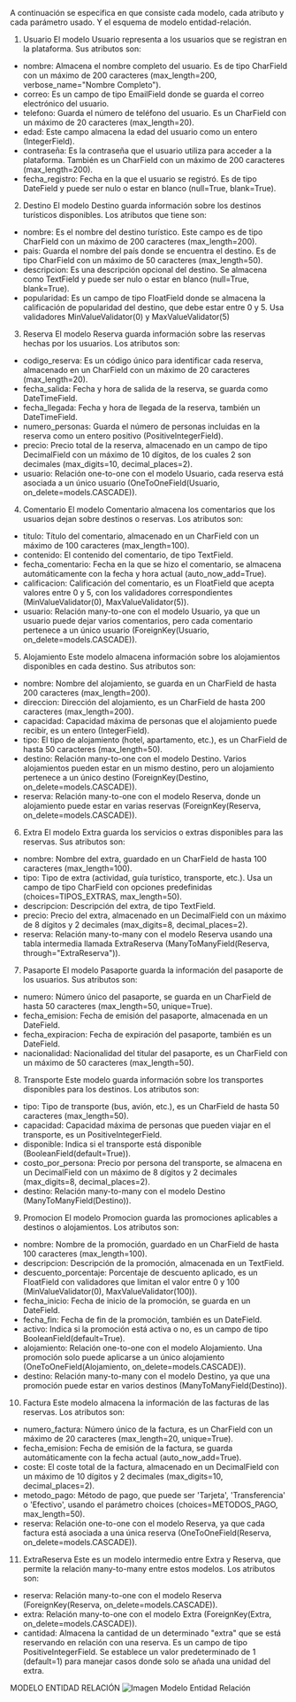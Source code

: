 A continuación se especifica en que consiste cada modelo, cada atributo y cada parámetro usado. Y el esquema de modelo entidad-relación.

1. Usuario
El modelo Usuario representa a los usuarios que se registran en la plataforma. Sus atributos son:

- nombre: Almacena el nombre completo del usuario. Es de tipo CharField con un máximo de 200 caracteres (max_length=200, verbose_name="Nombre Completo").
- correo: Es un campo de tipo EmailField donde se guarda el correo electrónico del usuario.
- telefono: Guarda el número de teléfono del usuario. Es un CharField con un máximo de 20 caracteres (max_length=20).
- edad: Este campo almacena la edad del usuario como un entero (IntegerField).
- contraseña: Es la contraseña que el usuario utiliza para acceder a la plataforma. También es un CharField con un máximo de 200 caracteres (max_length=200).
- fecha_registro: Fecha en la que el usuario se registró. Es de tipo DateField y puede ser nulo o estar en blanco (null=True, blank=True).



2. Destino
El modelo Destino guarda información sobre los destinos turísticos disponibles. Los atributos que tiene son:

- nombre: Es el nombre del destino turístico. Este campo es de tipo CharField con un máximo de 200 caracteres (max_length=200).
- pais: Guarda el nombre del país donde se encuentra el destino. Es de tipo CharField con un máximo de 50 caracteres (max_length=50).
- descripcion: Es una descripción opcional del destino. Se almacena como TextField y puede ser nulo o estar en blanco (null=True, blank=True).
- popularidad: Es un campo de tipo FloatField donde se almacena la calificación de popularidad del destino, que debe estar entre 0 y 5. Usa validadores MinValueValidator(0) y MaxValueValidator(5)



3. Reserva
El modelo Reserva guarda información sobre las reservas hechas por los usuarios. Los atributos son:

- codigo_reserva: Es un código único para identificar cada reserva, almacenado en un CharField con un máximo de 20 caracteres (max_length=20).
- fecha_salida: Fecha y hora de salida de la reserva, se guarda como DateTimeField.
- fecha_llegada: Fecha y hora de llegada de la reserva, también un DateTimeField.
- numero_personas: Guarda el número de personas incluidas en la reserva como un entero positivo (PositiveIntegerField).
- precio: Precio total de la reserva, almacenado en un campo de tipo DecimalField con un máximo de 10 dígitos, de los cuales 2 son decimales (max_digits=10, decimal_places=2).
- usuario: Relación one-to-one con el modelo Usuario, cada reserva está asociada a un único usuario (OneToOneField(Usuario, on_delete=models.CASCADE)).



4. Comentario
El modelo Comentario almacena los comentarios que los usuarios dejan sobre destinos o reservas. Los atributos son:

- titulo: Título del comentario, almacenado en un CharField con un máximo de 100 caracteres (max_length=100).
- contenido: El contenido del comentario, de tipo TextField.
- fecha_comentario: Fecha en la que se hizo el comentario, se almacena automáticamente con la fecha y hora actual (auto_now_add=True).
- calificacion: Calificación del comentario, es un FloatField que acepta valores entre 0 y 5, con los validadores correspondientes (MinValueValidator(0), MaxValueValidator(5)).
- usuario: Relación many-to-one con el modelo Usuario, ya que un usuario puede dejar varios comentarios, pero cada comentario pertenece a un único usuario (ForeignKey(Usuario, on_delete=models.CASCADE)).



5. Alojamiento
Este modelo almacena información sobre los alojamientos disponibles en cada destino. Sus atributos son:

- nombre: Nombre del alojamiento, se guarda en un CharField de hasta 200 caracteres (max_length=200).
- direccion: Dirección del alojamiento, es un CharField de hasta 200 caracteres (max_length=200).
- capacidad: Capacidad máxima de personas que el alojamiento puede recibir, es un entero (IntegerField).
- tipo: El tipo de alojamiento (hotel, apartamento, etc.), es un CharField de hasta 50 caracteres (max_length=50).
- destino: Relación many-to-one con el modelo Destino. Varios alojamientos pueden estar en un mismo destino, pero un alojamiento pertenece a un único destino (ForeignKey(Destino, on_delete=models.CASCADE)).
- reserva: Relación many-to-one con el modelo Reserva, donde un alojamiento puede estar en varias reservas (ForeignKey(Reserva, on_delete=models.CASCADE)).



6. Extra
El modelo Extra guarda los servicios o extras disponibles para las reservas. Sus atributos son:

- nombre: Nombre del extra, guardado en un CharField de hasta 100 caracteres (max_length=100).
- tipo: Tipo de extra (actividad, guía turístico, transporte, etc.). Usa un campo de tipo CharField con opciones predefinidas (choices=TIPOS_EXTRAS, max_length=50).
- descripcion: Descripción del extra, de tipo TextField.
- precio: Precio del extra, almacenado en un DecimalField con un máximo de 8 dígitos y 2 decimales (max_digits=8, decimal_places=2).
- reserva: Relación many-to-many con el modelo Reserva usando una tabla intermedia llamada ExtraReserva (ManyToManyField(Reserva, through="ExtraReserva")).



7. Pasaporte
El modelo Pasaporte guarda la información del pasaporte de los usuarios. Sus atributos son:

- numero: Número único del pasaporte, se guarda en un CharField de hasta 50 caracteres (max_length=50, unique=True).
- fecha_emision: Fecha de emisión del pasaporte, almacenada en un DateField.
- fecha_expiracion: Fecha de expiración del pasaporte, también es un DateField.
- nacionalidad: Nacionalidad del titular del pasaporte, es un CharField con un máximo de 50 caracteres (max_length=50).



8. Transporte
Este modelo guarda información sobre los transportes disponibles para los destinos. Los atributos son:

- tipo: Tipo de transporte (bus, avión, etc.), es un CharField de hasta 50 caracteres (max_length=50).
- capacidad: Capacidad máxima de personas que pueden viajar en el transporte, es un PositiveIntegerField.
- disponible: Indica si el transporte está disponible (BooleanField(default=True)).
- costo_por_persona: Precio por persona del transporte, se almacena en un DecimalField con un máximo de 8 dígitos y 2 decimales (max_digits=8, decimal_places=2).
- destino: Relación many-to-many con el modelo Destino (ManyToManyField(Destino)).



9. Promocion
El modelo Promocion guarda las promociones aplicables a destinos o alojamientos. Los atributos son:

- nombre: Nombre de la promoción, guardado en un CharField de hasta 100 caracteres (max_length=100).
- descripcion: Descripción de la promoción, almacenada en un TextField.
- descuento_porcentaje: Porcentaje de descuento aplicado, es un FloatField con validadores que limitan el valor entre 0 y 100 (MinValueValidator(0), MaxValueValidator(100)).
- fecha_inicio: Fecha de inicio de la promoción, se guarda en un DateField.
- fecha_fin: Fecha de fin de la promoción, también es un DateField.
- activo: Indica si la promoción está activa o no, es un campo de tipo BooleanField(default=True).
- alojamiento: Relación one-to-one con el modelo Alojamiento. Una promoción solo puede aplicarse a un único alojamiento (OneToOneField(Alojamiento, on_delete=models.CASCADE)).
- destino: Relación many-to-many con el modelo Destino, ya que una promoción puede estar en varios destinos (ManyToManyField(Destino)).



10. Factura
Este modelo almacena la información de las facturas de las reservas. Los atributos son:

- numero_factura: Número único de la factura, es un CharField con un máximo de 20 caracteres (max_length=20, unique=True).
- fecha_emision: Fecha de emisión de la factura, se guarda automáticamente con la fecha actual (auto_now_add=True).
- coste: El coste total de la factura, almacenado en un DecimalField con un máximo de 10 dígitos y 2 decimales (max_digits=10, decimal_places=2).
- metodo_pago: Método de pago, que puede ser 'Tarjeta', 'Transferencia' o 'Efectivo', usando el parámetro choices (choices=METODOS_PAGO, max_length=50).
- reserva: Relación one-to-one con el modelo Reserva, ya que cada factura está asociada a una única reserva (OneToOneField(Reserva, on_delete=models.CASCADE)).



11. ExtraReserva
Este es un modelo intermedio entre Extra y Reserva, que permite la relación many-to-many entre estos modelos. Los atributos son:

- reserva: Relación many-to-one con el modelo Reserva (ForeignKey(Reserva, on_delete=models.CASCADE)).
- extra: Relación many-to-one con el modelo Extra (ForeignKey(Extra, on_delete=models.CASCADE)).
- cantidad: Almacena la cantidad de un determinado "extra" que se está reservando en relación con una reserva. Es un campo de tipo PositiveIntegerField. Se establece un valor predeterminado de 1 (default=1) para manejar casos donde solo se añada una unidad del extra.



MODELO ENTIDAD RELACIÓN
![Imagen Modelo Entidad Relación](/home/alvaro/Descargas/Entidad-relacion_DWS.drawio.png)
